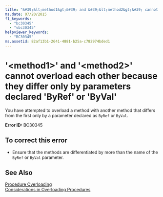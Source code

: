 ```yaml
---
title: "&#39;&lt;method1&gt;&#39; and &#39;&lt;method2&gt;&#39; cannot overload each other because they differ only by parameters declared &#39;ByRef&#39; or &#39;ByVal&#39;"
ms.date: 07/20/2015
f1_keywords: 
  - "bc30345"
  - "vbc30345"
helpviewer_keywords: 
  - "BC30345"
ms.assetid: 82af13b1-2641-4881-b25a-c782974bded1
---
```

# &#39;&lt;method1&gt;&#39; and &#39;&lt;method2&gt;&#39; cannot overload each other because they differ only by parameters declared &#39;ByRef&#39; or &#39;ByVal&#39;
You have attempted to overload a method with another method that differs from the first only by a parameter declared as `ByRef` or `ByVal`.  
  
 **Error ID:** BC30345  
  
## To correct this error  
  
- Ensure that the methods are differentiated by more than the name of the `ByRef` or `ByVal` parameter.  
  
## See Also  
 [Procedure Overloading](../../visual-basic/programming-guide/language-features/procedures/procedure-overloading.md)  
 [Considerations in Overloading Procedures](../../visual-basic/programming-guide/language-features/procedures/considerations-in-overloading-procedures.md)
